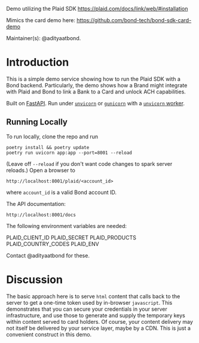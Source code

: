 
Demo utilizing the Plaid SDK https://plaid.com/docs/link/web/#installation

Mimics the card demo here: https://github.com/bond-tech/bond-sdk-card-demo

Maintainer(s): @adityaatbond. 

# Introduction

This is a simple demo service showing how to run the Plaid SDK with a Bond backend. Particularly, the demo shows how a Brand might integrate with Plaid and Bond to link a Bank to a Card and unlock ACH capabilities. 

Built on [FastAPI](https://fastapi.tiangolo.com/). Run under [`unvicorn`](https://www.uvicorn.org/) or [`gunicorn`](https://gunicorn.org/) with a [`unvicorn` worker](https://www.uvicorn.org/#running-with-gunicorn). 

## Running Locally

To run locally, clone the repo and run
```
poetry install && poetry update
poetry run uvicorn app:app --port=8001 --reload
```
(Leave off `--reload` if you don't want code changes to spark server reloads.)  Open a browser to 
```
http://localhost:8001/plaid/<account_id>
```
where `account_id` is a valid Bond account ID. 

The API documentation: 
```
http://localhost:8001/docs
```

The following environment variables are needed:

PLAID_CLIENT_ID
PLAID_SECRET
PLAID_PRODUCTS
PLAID_COUNTRY_CODES
PLAID_ENV

Contact @adityaatbond for these.

# Discussion

The basic approach here is to serve `html` content that calls back to the server to get a one-time token used by in-browser `javascript`. This demonstrates that you can secure your credentials in your server infrastructure, and use those to generate and supply the temporary keys within content served to card holders. Of course, your content delivery may not itself be delivered by your service layer, maybe by a CDN. This is just a convenient construct in this demo. 

